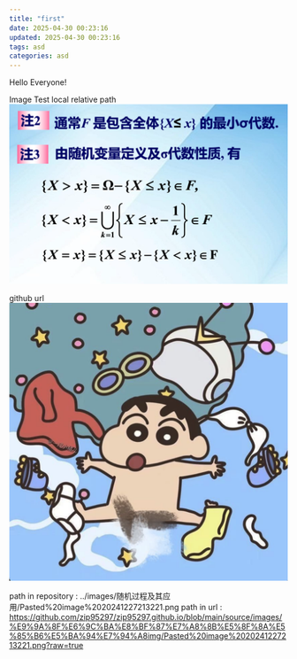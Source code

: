 ```yaml
---
title: "first"
date: 2025-04-30 00:23:16
updated: 2025-04-30 00:23:16
tags: asd
categories: asd
---
```

Hello Everyone!

Image Test
local relative path
![](../images/随机过程及其应用img/Pasted%20image%2020241227215608.png)

github url
![](https://github.com/zip95297/zip95297.github.io/blob/main/source/images/profile/profile.png?raw=true)

path in repository :
../images/随机过程及其应用/Pasted%20image%2020241227213221.png
path in url :
https://github.com/zip95297/zip95297.github.io/blob/main/source/images/%E9%9A%8F%E6%9C%BA%E8%BF%87%E7%A8%8B%E5%8F%8A%E5%85%B6%E5%BA%94%E7%94%A8img/Pasted%20image%2020241227213221.png?raw=true
